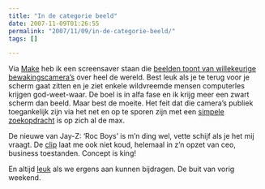 ```yaml
---
title: "In de categorie beeld"
date: 2007-11-09T01:26:55
permalink: "2007/11/09/in-de-categorie-beeld/"
tags: []

---
```

Via [Make](http://www.makezine.com/blog/archive/2007/11/surveillancesaver_alpha_0.html?CMP=OTC-0D6B48984890 "http://www.makezine.com/blog/archive/2007/11/surveillancesaver_alpha_0.html?CMP=OTC-0D6B48984890") heb ik een screensaver staan die [beelden toont van willekeurige bewakingscamera’s](http://i.document.m05.de/?p=418 "http://i.document.m05.de/?p=418") over heel de wereld. Best leuk als je te terug voor je scherm gaat zitten en je ziet enkele wildvreemde mensen computerles krijgen god-weet-waar. De boel is in alfa fase en ik krijg meer een zwart scherm dan beeld. Maar best de moeite. Het feit dat die camera’s publiek toegankelijk zijn via het net en op te sporen zijn met een [simpele zoekopdracht](http://www.google.com/search?q=inurl:%22jpg/image.jpg%3Fr%3D%22&hl=nl&start=50&sa=N "http://www.google.com/search?q=inurl:%22jpg/image.jpg%3Fr%3D%22&hl=nl&start=50&sa=N") is op zich al de max.

De nieuwe van Jay-Z: ‘Roc Boys’ is m’n ding wel, vette schijf als je het mij vraagt. De [clip](http://www.discobelle.net/2007/11/06/jay-z-roc-boys/ "http://www.discobelle.net/2007/11/06/jay-z-roc-boys/") laat me ook niet koud, helemaal in z’n opzet van ceo, business toestanden. Concept is king!

En altijd [leuk](http://stuffonwalls.wordpress.com/2007/11/08/een-buffet-voor-de-sterren/ "http://stuffonwalls.wordpress.com/2007/11/08/een-buffet-voor-de-sterren/") als we ergens aan kunnen bijdragen. De buit van vorig weekend.
